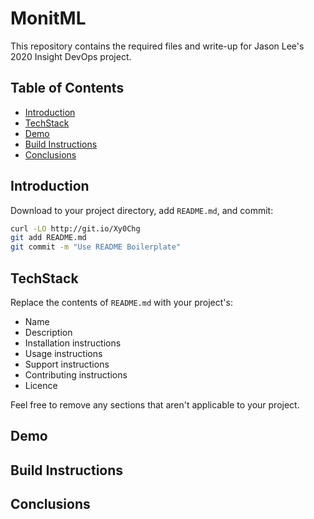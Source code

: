 # MonitML

This repository contains the required files and write-up for Jason Lee's 2020 Insight DevOps project.

## Table of Contents

- [Introduction](#Introduction)
- [TechStack](#TechStack)
- [Demo](#Demo)
- [Build Instructions](#Build_Instructions)
- [Conclusions](#Conclusions)

## Introduction

Download to your project directory, add `README.md`, and commit:

```sh
curl -LO http://git.io/Xy0Chg
git add README.md
git commit -m "Use README Boilerplate"
```

## TechStack

Replace the contents of `README.md` with your project's:

- Name
- Description
- Installation instructions
- Usage instructions
- Support instructions
- Contributing instructions
- Licence

Feel free to remove any sections that aren't applicable to your project.

## Demo

## Build Instructions



## Conclusions
